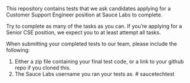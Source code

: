 This repository contains tests that we ask candidates applying for a Customer Support Engineer position at Sauce Labs to complete. 

Try to complete as many of the tasks as you can. If you’re applying for a Senior CSE position, we expect you to at least attempt all tasks.

When submitting your completed tests to our team, please include the following:

1. Either a zip file containing your final test code, or a link to your github repo if you cloned this.
2. The Sauce Labs username you ran your tests as.
#   s a u c e t e c h t e s t  
 